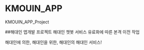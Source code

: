 # KMOUIN_APP

KMOUIN_APP_Project

##해대인 앱개발 프로젝트
해대인 챗봇 서비스 유료화에 따른 본격 이전 작업

해대인에 의한, 해대인을 위한, 해대인의 해대인 서비스!

